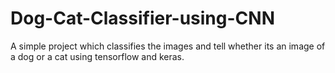# Dog-Cat-Classifier-using-CNN
A simple project which classifies the images and tell whether its an image of a dog or a cat using tensorflow and keras.
